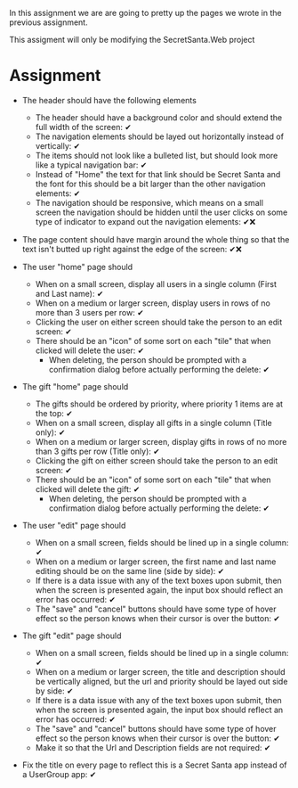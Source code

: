 In this assignment we are are going to pretty up the pages we wrote in the previous assignment.

This assigment will only be modifying the SecretSanta.Web project

# Assignment

- The header should have the following elements
  - The header should have a background color and should extend the full width of the screen: ✔
  - The navigation elements should be layed out horizontally instead of vertically: ✔
  - The items should not look like a bulleted list, but should look more like a typical navigation bar: ✔
  - Instead of "Home" the text for that link should be Secret Santa and the font for this should be a bit larger than the other navigation elements: ✔
  - The navigation should be responsive, which means on a small screen the navigation should be hidden until the user clicks on some type of indicator to expand out the navigation elements: ✔❌

- The page content should have margin around the whole thing so that the text isn't butted up right against the edge of the screen: ✔❌

- The user "home" page should
  - When on a small screen, display all users in a single column (First and Last name): ✔
  - When on a medium or larger screen, display users in rows of no more than 3 users per row: ✔
  - Clicking the user on either screen should take the person to an edit screen: ✔
  - There should be an "icon" of some sort on each "tile" that when clicked will delete the user: ✔
    - When deleting, the person should be prompted with a confirmation dialog before actually performing the delete: ✔

- The gift "home" page should
  - The gifts should be ordered by priority, where priority 1 items are at the top: ✔
  - When on a small screen, display all gifts in a single column (Title only): ✔
  - When on a medium or larger screen, display gifts in rows of no more than 3 gifts per row (Title only): ✔
  - Clicking the gift on either screen should take the person to an edit screen: ✔
  - There should be an "icon" of some sort on each "tile" that when clicked will delete the gift: ✔
    - When deleting, the person should be prompted with a confirmation dialog before actually performing the delete: ✔

- The user "edit" page should
  - When on a small screen, fields should be lined up in a single column: ✔
  - When on a medium or larger screen, the first name and last name editing should be on the same line (side by side): ✔
  - If there is a data issue with any of the text boxes upon submit, then when the screen is presented again, the input box should reflect an error has occurred: ✔
  - The "save" and "cancel" buttons should have some type of hover effect so the person knows when their cursor is over the button: ✔

- The gift "edit" page should
  - When on a small screen, fields should be lined up in a single column: ✔
  - When on a medium or larger screen, the title and description should be vertically aligned, but the url and priority should be layed out side by side: ✔
  - If there is a data issue with any of the text boxes upon submit, then when the screen is presented again, the input box should reflect an error has occurred: ✔
  - The "save" and "cancel" buttons should have some type of hover effect so the person knows when their cursor is over the button: ✔
  - Make it so that the Url and Description fields are not required: ✔
  
- Fix the title on every page to reflect this is a Secret Santa app instead of a UserGroup app: ✔